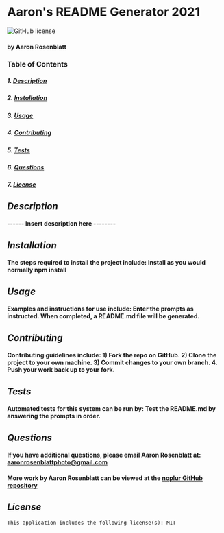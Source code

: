 # Aaron's README Generator 2021
![GitHub license](https://img.shields.io/badge/license-MIT-blue.svg)
#### by Aaron Rosenblatt
### **Table of Contents**
##### 1. [Description](#Description)
##### 2. [Installation](#Installation)
##### 3. [Usage](#Usage)
##### 4. [Contributing](#Contributing) 
##### 5. [Tests](#Tests)
##### 6. [Questions](#Questions)
##### 7. [License](#License)
## ***Description***
#### ------ Insert description here --------
## ***Installation***
#### The steps required to install the project include: Install as you would normally npm install
## ***Usage***
#### Examples and instructions for use include: Enter the prompts as instructed. When completed, a README.md file will be generated.
## ***Contributing***
#### Contributing guidelines include: 1) Fork the repo on GitHub. 2) Clone the project to your own machine. 3) Commit changes to your own branch. 4. Push your work back up to your fork.
## ***Tests***
#### Automated tests for this system can be run by: Test the README.md by answering the prompts in order.
## ***Questions***
#### If you have additional questions, please email Aaron Rosenblatt at: <aaronrosenblattphoto@gmail.com>
#### More work by Aaron Rosenblatt can be viewed at the [noplur GitHub repository](https://github.com/noplur/readme-generator)
## ***License***
    This application includes the following license(s): MIT
